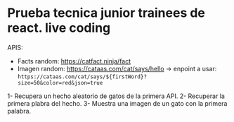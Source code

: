 # Prueba tecnica junior trainees de react. live coding

APIS:

- Facts random: https://catfact.ninja/fact
- Imagen random: https://cataas.com/cat/says/hello
-> enpoint a usar: `https://cataas.com/cat/says/${firstWord}?size=50&color=red&json=true`

1- Recupera un hecho aleatorio de gatos de la primera API.
2- Recuperar la primera plabra del hecho.
3- Muestra una imagen de un gato con la primera palabra.
